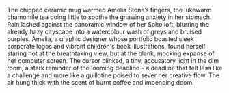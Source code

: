 The chipped ceramic mug warmed Amelia Stone’s fingers, the lukewarm chamomile tea doing little to soothe the gnawing anxiety in her stomach.  Rain lashed against the panoramic window of her Soho loft, blurring the already hazy cityscape into a watercolour wash of greys and bruised purples.  Amelia, a graphic designer whose portfolio boasted sleek corporate logos and vibrant children's book illustrations, found herself staring not at the breathtaking view, but at the blank, mocking expanse of her computer screen. The cursor blinked, a tiny, accusatory light in the dim room, a stark reminder of the looming deadline – a deadline that felt less like a challenge and more like a guillotine poised to sever her creative flow.  The air hung thick with the scent of burnt coffee and impending doom.
